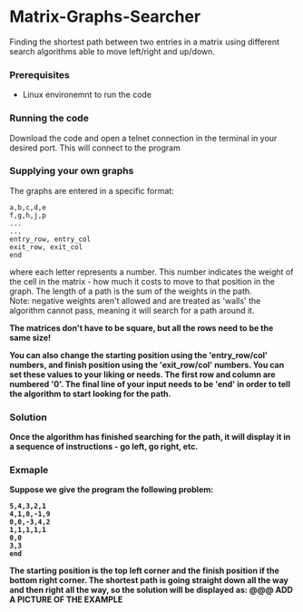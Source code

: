 # Matrix-Graphs-Searcher
Finding the shortest path between two entries in a matrix using different search algorithms able to move left/right and up/down.

### Prerequisites
* Linux environemnt to run the code

### Running the code
Download the code and open a telnet connection in the terminal in your desired port. This will connect to the program

### Supplying your own graphs
The graphs are entered in a specific format:

```
a,b,c,d,e
f,g,h,j,p
...
...
entry_row, entry_col
exit_row, exit_col
end
```
where each letter represents a number. This number indicates the weight of the cell in the matrix - how much it costs to move to that position in the graph. The length of a path is the sum of the weights in the path. <br/>
Note: negative weights aren't allowed and are treated as 'walls' the algorithm cannot pass, meaning it will search for a path around it.

<b>The matrices don't have to be square, but all the rows need to be the same size!<b/>

You can also change the starting position using the 'entry_row/col' numbers, and finish position using the 'exit_row/col' numbers.
You can set these values to your liking or needs. The first row and column are numbered '0'.
The final line of your input needs to be 'end' in order to tell the algorithm to start looking for the path.

### Solution
Once the algorithm has finished searching for the path, it will display it in a sequence of instructions - go left, go right, etc.

### Exmaple
Suppose we give the program the following problem:
```
5,4,3,2,1
4,1,0,-1,9
0,0,-3,4,2
1,1,1,1,1
0,0
3,3
end
```
The starting position is the top left corner and the finish position if the bottom right corner.
The shortest path is going straight down all the way and then right all the way, so the solution will be displayed as:
@@@ ADD A PICTURE OF THE EXAMPLE
